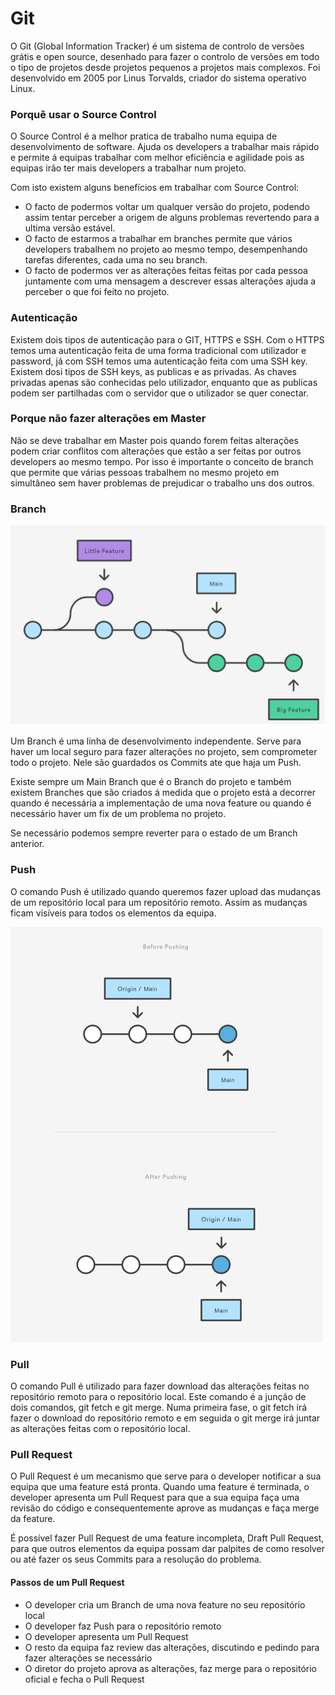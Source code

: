 
# Git

O Git (Global Information Tracker) é um sistema de controlo de versões grátis e open source, desenhado para fazer o controlo de versões em todo o tipo de projetos desde projetos pequenos a projetos mais complexos. Foi desenvolvido em 2005 por Linus Torvalds, criador do sistema operativo Linux.

### Porquê usar o Source  Control

O Source Control é a melhor pratica de trabalho numa equipa de desenvolvimento de software. Ajuda os developers a trabalhar mais rápido  e permite á equipas trabalhar  com melhor eficiência e agilidade pois as equipas irão ter mais developers a trabalhar num projeto.

Com isto existem alguns benefícios em trabalhar com Source Control:

* O facto de podermos voltar um qualquer versão do projeto, podendo assim tentar perceber a origem de alguns problemas revertendo para a ultima versão estável.
* O facto de estarmos a trabalhar em branches permite que vários developers trabalhem no projeto ao mesmo tempo, desempenhando tarefas diferentes, cada uma no seu branch.
* O facto de podermos ver as alterações feitas feitas por cada pessoa juntamente com uma mensagem a descrever essas alterações ajuda a perceber o que foi feito no projeto.

### Autenticação

Existem dois tipos de autenticação para o GIT, HTTPS  e SSH. Com o HTTPS temos uma autenticação feita de uma forma tradicional com utilizador e password, já com SSH temos uma autenticação feita com uma SSH key. Existem dosi tipos de SSH keys, as publicas e as privadas. As  chaves privadas apenas são conhecidas pelo utilizador, enquanto que as publicas podem ser partilhadas com o servidor que o utilizador se quer conectar.

### Porque não fazer alterações em Master

Não se deve trabalhar em Master pois quando forem feitas alterações podem criar conflitos com alterações que estão a ser feitas por outros developers ao mesmo tempo. Por isso é importante o conceito de branch que permite que várias pessoas trabalhem no mesmo projeto em simultâneo sem haver problemas de prejudicar o trabalho uns dos outros.

### Branch

![Exemplo de branch num projeto](<../.gitbook/assets/branch esquema.png>)

Um Branch é uma linha de desenvolvimento independente. Serve para haver um local seguro para fazer alterações no projeto, sem comprometer todo o projeto. Nele são guardados os Commits ate que haja um Push.

Existe sempre um Main Branch que é o Branch do projeto e também existem Branches que são criados á medida que o projeto está a decorrer quando é necessária a implementação de uma nova feature ou quando é necessário haver um fix de um problema no projeto.

Se necessário podemos sempre reverter para  o estado de um Branch anterior.&#x20;

### Push

O comando Push é utilizado quando queremos fazer upload das mudanças de um repositório local para um repositório remoto. Assim as mudanças ficam visíveis para todos os elementos da equipa.

![Esquema antes e depois de um Push](<../.gitbook/assets/push esquema.png>)

### Pull

O comando Pull é utilizado para fazer download das alterações feitas no repositório remoto para o repositório local. Este comando é a junção de dois comandos, git fetch e git merge. Numa primeira fase, o git fetch irá fazer o download do repositório remoto e em seguida o git merge irá juntar as alterações feitas com o repositório local.



### Pull Request

O Pull Request é um mecanismo que serve para o developer notificar a sua equipa que uma feature está pronta. Quando uma feature é terminada, o developer apresenta um Pull Request para que a sua equipa faça uma revisão do código e consequentemente aprove as mudanças e faça merge da feature.

É possível fazer Pull Request de uma feature incompleta, Draft Pull Request, para que outros elementos da equipa possam dar palpites de como resolver ou até fazer os seus Commits para a resolução do problema.&#x20;

#### Passos de um Pull Request

* O developer cria um Branch de uma nova feature no seu repositório local
* O developer faz Push para o repositório remoto
* O developer apresenta um Pull Request
* O resto da equipa faz review das alterações, discutindo e pedindo para fazer alterações se necessário
* O diretor do projeto aprova as alterações, faz merge para o repositório oficial e fecha o Pull Request&#x20;

